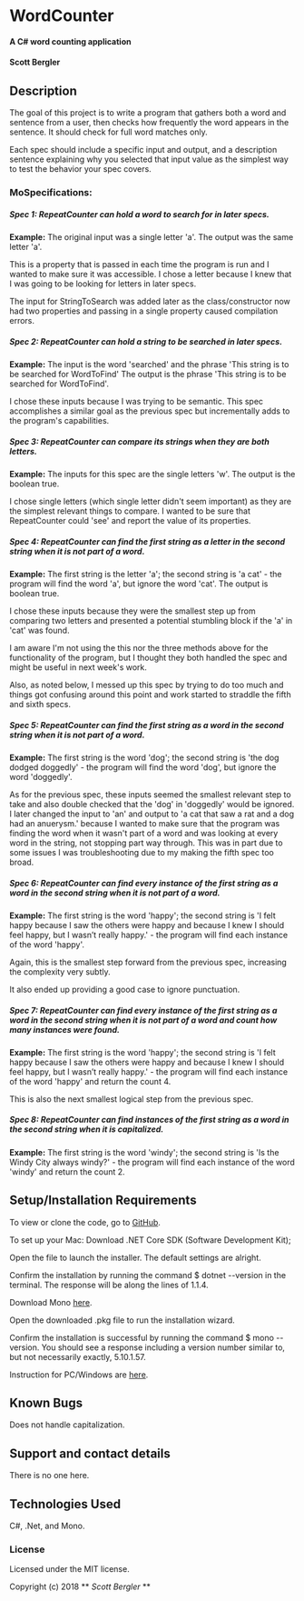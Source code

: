# WordCounter

#### A C# word counting application

#### Scott Bergler

## Description
The goal of this project is to write a program that gathers both a word and sentence from a user, then checks how frequently the word appears in the sentence. It should check for full word matches only.

Each spec should include a specific input and output, and a description sentence explaining why you selected that input value as the simplest way to test the behavior your spec covers.

### MoSpecifications:
##### Spec 1: RepeatCounter can hold a word to search for in later specs.
**Example:** The original input was a single letter 'a'. The output was the same letter 'a'.

This is a property that is passed in each time the program is run and I wanted to make sure it was accessible. I chose a letter because I knew that I was going to be looking for letters in later specs.

The input for StringToSearch was added later as the class/constructor now had two properties and passing in a single property caused compilation errors.

##### Spec 2: RepeatCounter can hold a string to be searched in later specs.
**Example:** The input is the word 'searched' and the phrase 'This string is to be searched for WordToFind' The output is the phrase 'This string is to be searched for WordToFind'.

I chose these inputs because I was trying to be semantic. This spec accomplishes a similar goal as the previous spec but incrementally adds to the program's capabilities.

##### Spec 3: RepeatCounter can compare its strings when they are both letters.
**Example:** The inputs for this spec are the single letters 'w'. The output is the boolean true.

I chose single letters (which single letter didn't seem important) as they are the simplest relevant things to compare. I wanted to be sure that RepeatCounter could 'see' and report the value of its properties.

##### Spec 4: RepeatCounter can find the first string as a letter in the second string when it is not part of a word.
**Example:** The first string is the letter 'a'; the second string is 'a cat' - the program will find the word 'a', but ignore the word 'cat'. The output is boolean true.

I chose these inputs because they were the smallest step up from comparing two letters and presented a potential stumbling block if the 'a' in 'cat' was found.

I am aware I'm not using the this nor the three methods above for the functionality of the program, but I thought they both handled the spec and might be useful in next week's work.

Also, as noted below, I messed up this spec by trying to do too much and things got confusing around this point and work started to straddle the fifth and sixth specs.

##### Spec 5: RepeatCounter can find the first string as a word in the second string when it is not part of a word.
**Example:** The first string is the word 'dog'; the second string is 'the dog dodged doggedly' - the program will find the word 'dog', but ignore the word 'doggedly'.

As for the previous spec, these inputs seemed the smallest relevant step to take and also double checked that the 'dog' in 'doggedly' would be ignored. I later changed the input to 'an' and output to 'a cat that saw a rat and a dog had an anuerysm.' because I wanted to make sure that the program was finding the word when it wasn't part of a word and was looking at every word in the string, not stopping part way through. This was in part due to some issues I was troubleshooting due to my making the fifth spec too broad.

##### Spec 6: RepeatCounter can find every instance of the first string as a word in the second string when it is not part of a word.
**Example:** The first string is the word 'happy'; the second string is 'I felt happy because I saw the others were happy and because I knew I should feel happy, but I wasn’t really happy.' - the program will find each instance of the word 'happy'.

Again, this is the smallest step forward from the previous spec, increasing the complexity very subtly.

It also ended up providing a good case to ignore punctuation.

##### Spec 7: RepeatCounter can find every instance of the first string as a word in the second string when it is not part of a word and count how many instances were found.
**Example:** The first string is the word 'happy'; the second string is 'I felt happy because I saw the others were happy and because I knew I should feel happy, but I wasn’t really happy.' - the program will find each instance of the word 'happy' and return the count 4.

This is also the next smallest logical step from the previous spec.

##### Spec 8: RepeatCounter can find instances of the first string as a word in the second string when it is capitalized.
**Example:** The first string is the word 'windy'; the second string is 'Is the Windy City always windy?' - the program will find each instance of the word 'windy' and return the count 2.


## Setup/Installation Requirements
To view or clone the code, go to [GitHub](https://github.com/skillitzimberg/WordCounter.Solution).

To set up your Mac:
Download .NET Core SDK (Software Development Kit);

Open the file to launch the installer. The default settings are alright.

Confirm the installation by running the command $ dotnet --version in the terminal. The response will be along the lines of 1.1.4.

Download Mono [here](https://www.mono-project.com/download/stable/).

Open the downloaded .pkg file to run the installation wizard.

Confirm the installation is successful by running the command $ mono --version. You should see a response including a version number similar to, but not necessarily exactly,  5.10.1.57.

Instruction for PC/Windows are [here](https://www.microsoft.com/net/learn/dotnet/hello-world-tutorial).

## Known Bugs
Does not handle capitalization.

## Support and contact details

There is no one here.

## Technologies Used

C#, .Net, and Mono.

### License

Licensed under the MIT license.

Copyright (c) 2018 ** _Scott Bergler_ **
